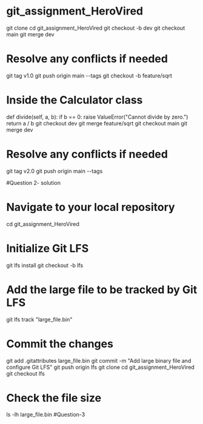 # git_assignment_HeroVired
git clone <repository-url>
cd git_assignment_HeroVired
git checkout -b dev
git checkout main
git merge dev
# Resolve any conflicts if needed
git tag v1.0
git push origin main --tags
git checkout -b feature/sqrt
# Inside the Calculator class
def divide(self, a, b):
    if b == 0:
        raise ValueError("Cannot divide by zero.")
    return a / b
    git checkout dev
git merge feature/sqrt
git checkout main
git merge dev
# Resolve any conflicts if needed
git tag v2.0
git push origin main --tags

#Question 2- solution
# Navigate to your local repository
cd git_assignment_HeroVired

# Initialize Git LFS
git lfs install
git checkout -b lfs
# Add the large file to be tracked by Git LFS
git lfs track "large_file.bin"

# Commit the changes
git add .gitattributes large_file.bin
git commit -m "Add large binary file and configure Git LFS"
git push origin lfs
git clone <repository-url>
cd git_assignment_HeroVired
git checkout lfs
# Check the file size
ls -lh large_file.bin
#Question-3


